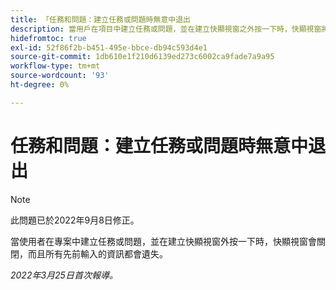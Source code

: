 ```yaml
---
title: 「任務和問題：建立任務或問題時無意中退出
description: 當用戶在項目中建立任務或問題，並在建立快顯視窗之外按一下時，快顯視窗將關閉，而且輸入的所有資訊都將丟失。
hidefromtoc: true
exl-id: 52f86f2b-b451-495e-bbce-db94c593d4e1
source-git-commit: 1db610e1f210d6139ed273c6002ca9fade7a9a95
workflow-type: tm+mt
source-wordcount: '93'
ht-degree: 0%

---
```


# 任務和問題：建立任務或問題時無意中退出

>[!NOTE]
>
> 此問題已於2022年9月8日修正。

當使用者在專案中建立任務或問題，並在建立快顯視窗外按一下時，快顯視窗會關閉，而且所有先前輸入的資訊都會遺失。

_2022年3月25日首次報導。_
